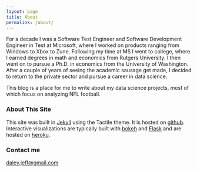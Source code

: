 ```yaml
---
layout: page
title: About
permalink: /about/
---
```


For a decade I was a Software Test Engineer and Software Development Engineer in Test at Microsoft, where I worked on products ranging from Windows to Xbox to Zune. Following my time at MS I went to college, where I earned degrees in math and economics from Rutgers University. I then went on to pursue a Ph.D. in economics from the University of Washington. After a couple of years of seeing the academic sausage get made, I decided to return to the private sector and pursue a career in data science.

This blog is a place for me to write about my data science projects, most of which focus on analyzing NFL football. 

### About This Site

This site was built in [Jekyll](https://jekyllrb.com/) using the Tactile theme. It is hosted on [github](https://github.com/). Interactive visualizations are typically built with [bokeh](https://bokeh.pydata.org/en/latest/) and [Flask](http://flask.pocoo.org/) and are hosted on [heroku](https://www.heroku.com/). 


### Contact me

[daley.jeff@gmail.com](mailto:daley.jeff@gmail.com)